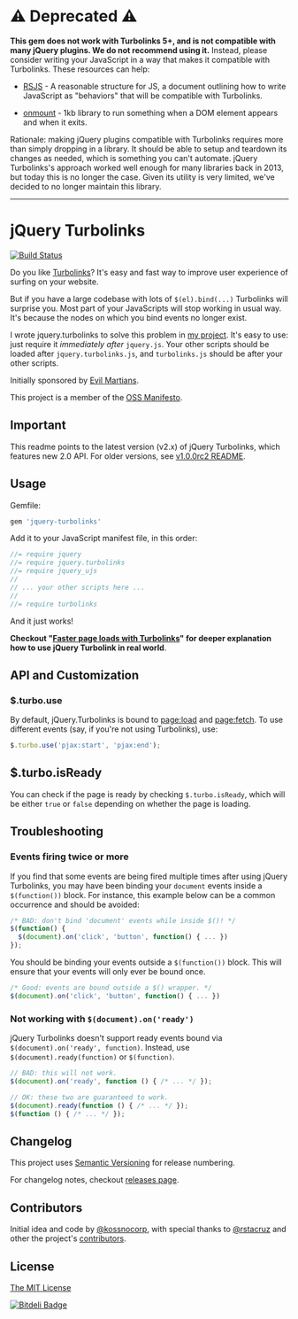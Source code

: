 # :warning: Deprecated :warning:

**This gem does not work with Turbolinks 5+, and is not compatible with many jQuery plugins. We do not recommend using it.** Instead, please consider writing your JavaScript in a way that makes it compatible with Turbolinks. These resources can help:

- [RSJS](https://ricostacruz.com/rsjs) - A reasonable structure for JS, a document outlining how to write JavaScript as "behaviors" that will be compatible with Turbolinks.

- [onmount](https://www.npmjs.com/package/onmount) - 1kb library to run something when a DOM element appears and when it exits.

Rationale: making jQuery plugins compatible with Turbolinks requires more than simply dropping in a library. It should be able to setup and teardown its changes as needed, which is something you can't automate. jQuery Turbolinks's approach worked well enough for many libraries back in 2013, but today this is no longer the case. Given its utility is very limited, we've decided to no longer maintain this library.

----

# jQuery Turbolinks

[![Build Status](https://secure.travis-ci.org/kossnocorp/jquery.turbolinks.png?branch=master)](http://travis-ci.org/kossnocorp/jquery.turbolinks)

Do you like [Turbolinks](https://github.com/rails/turbolinks)? It's easy and fast way to improve user experience of surfing on your website.

But if you have a large codebase with lots of `$(el).bind(...)` Turbolinks will surprise you. Most part of your JavaScripts will stop working in usual way. It's because the nodes on which you bind events no longer exist.

I wrote jquery.turbolinks to solve this problem in [my project](http://amplifr.com). It's easy to use: just require it *immediately after* `jquery.js`. Your other scripts should be loaded after `jquery.turbolinks.js`, and `turbolinks.js` should be after your other scripts.

Initially sponsored by [Evil Martians](http://evilmartians.com/).

This project is a member of the [OSS Manifesto](http://ossmanifesto.org/).

## Important

This readme points to the latest version (v2.x) of jQuery Turbolinks, which 
features new 2.0 API. For older versions, see [v1.0.0rc2 README][oldreadme].

## Usage

Gemfile:

``` js
gem 'jquery-turbolinks'
```

Add it to your JavaScript manifest file, in this order:

``` js
//= require jquery
//= require jquery.turbolinks
//= require jquery_ujs
//
// ... your other scripts here ...
//
//= require turbolinks
```

And it just works!

**Checkout "[Faster page loads with Turbolinks](https://coderwall.com/p/ypzfdw)" for deeper explanation how to use jQuery Turbolink in real world**.

## API and Customization

### $.turbo.use

By default, jQuery.Turbolinks is bound to [page:load] and [page:fetch]. To use 
different events (say, if you're not using Turbolinks), use:

``` js
$.turbo.use('pjax:start', 'pjax:end');
```

## $.turbo.isReady

You can check if the page is ready by checking `$.turbo.isReady`, which will be 
either `true` or `false` depending on whether the page is loading.

## Troubleshooting

### Events firing twice or more

If you find that some events are being fired multiple times after using jQuery Turbolinks, you may have been binding your `document` events inside a `$(function())` block. For instance, this example below can be a common occurrence and should be avoided:

``` javascript
/* BAD: don't bind 'document' events while inside $()! */
$(function() {
  $(document).on('click', 'button', function() { ... })
});
```

You should be binding your events outside a `$(function())` block. This will ensure that your events will only ever be bound once.

``` javascript
/* Good: events are bound outside a $() wrapper. */
$(document).on('click', 'button', function() { ... })
```

### Not working with `$(document).on('ready')`

jQuery Turbolinks doesn't support ready events bound via `$(document).on('ready', function)`. Instead, use `$(document).ready(function)` or `$(function)`.

``` javascript
// BAD: this will not work.
$(document).on('ready', function () { /* ... */ });

// OK: these two are guaranteed to work.
$(document).ready(function () { /* ... */ });
$(function () { /* ... */ });
```

## Changelog

This project uses [Semantic Versioning](http://semver.org/) for release numbering.

For changelog notes, checkout [releases page](https://github.com/kossnocorp/jquery.turbolinks/releases).

## Contributors

Initial idea and code by [@kossnocorp](http://koss.nocorp.me/), with special thanks to [@rstacruz](https://github.com/rstacruz) and other the project's [contributors](https://github.com/kossnocorp/jquery.turbolinks/graphs/contributors).

## License

[The MIT License](https://github.com/kossnocorp/jquery.turbolinks/blob/master/LICENSE.md)

[page:load]: https://github.com/rails/turbolinks/#events
[page:fetch]: https://github.com/rails/turbolinks/#events
[oldreadme]: https://github.com/kossnocorp/jquery.turbolinks/blob/v1.0.0.rc2/README.md


[![Bitdeli Badge](https://d2weczhvl823v0.cloudfront.net/kossnocorp/jquery.turbolinks/trend.png)](https://bitdeli.com/free "Bitdeli Badge")

